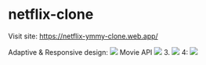 # netflix-clone
Visit site:
https://netflix-ymmy-clone.web.app/

Adaptive & Responsive design:
![](https://i.imgur.com/UNv3Pcd.png)
Movie API
![](https://i.imgur.com/zbv6ksZ.png)
3.
![](https://i.imgur.com/yb5lgWg.png)
4:
![](https://i.imgur.com/x2l0K9j.png)
